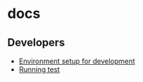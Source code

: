 # docs

## Developers

- [Environment setup for development](./install-dev.md)
- [Running test](./run-test.md)
